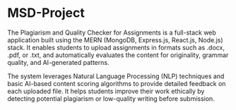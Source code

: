 # MSD-Project
The Plagiarism and Quality Checker for Assignments is a full-stack web application built using the MERN (MongoDB, Express.js, React.js, Node.js) stack.
It enables students to upload assignments in formats such as .docx, .pdf, or .txt, and automatically evaluates the content for originality, grammar quality, and AI-generated patterns.

The system leverages Natural Language Processing (NLP) techniques and basic AI-based content scoring algorithms to provide detailed feedback on each uploaded file.
It helps students improve their work ethically by detecting potential plagiarism or low-quality writing before submission.
